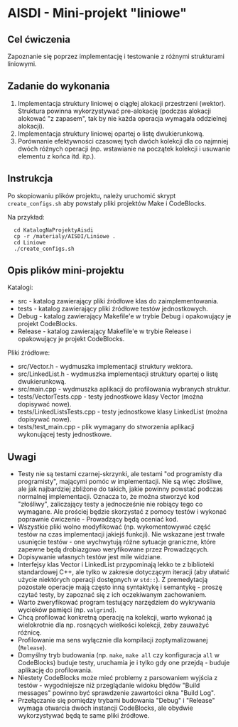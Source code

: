 AISDI - Mini-projekt "liniowe"
==============================

Cel ćwiczenia
-----------------------------
Zapoznanie się poprzez implementację i testowanie z różnymi strukturami liniowymi.

Zadanie do wykonania
-----------------------------
  1. Implementacja struktury liniowej o ciągłej alokacji przestrzeni (wektor).
     Struktura powinna wykorzystywać pre-alokację (podczas alokacji alokować "z zapasem", tak by
     nie każda operacja wymagała oddzielnej alokacji).
  2. Implementacja struktury liniowej opartej o listę dwukierunkową.
  3. Porównanie efektywności czasowej tych dwóch kolekcji dla co najmniej dwóch różnych operacji
     (np. wstawianie na początek kolekcji i usuwanie elementu z końca itd. itp.).

Instrukcja
-----------------------------
  Po skopiowaniu plików projektu, należy uruchomić skrypt `create_configs.sh`
  aby powstały pliki projektów Make i CodeBlocks.

  Na przykład:

```
  cd KatalogNaProjektyAisdi
  cp -r /materialy/AISDI/Liniowe .
  cd Liniowe
  ./create_configs.sh
```

Opis plików mini-projektu
-----------------------------
Katalogi:

   * src - katalog zawierający pliki źródłowe klas do zaimplementowania.
   * tests - katalog zawierający pliki źródłowe testów jednostkowych.
   * Debug - katalog zawierający Makefile'e w trybie Debug i opakowujący je projekt CodeBlocks.
   * Release - katalog zawierający Makefile'e w trybie Release i opakowujący je projekt CodeBlocks.

Pliki źródłowe:

   * src/Vector.h - wydmuszka implementacji struktury wektora.
   * src/LinkedList.h - wydmuszka implementacji struktury opartej o listę dwukierunkową.
   * src/main.cpp - wydmuszka aplikacji do profilowania wybranych struktur.
   * tests/VectorTests.cpp - testy jednostkowe klasy Vector (można dopisywać nowe).
   * tests/LinkedListsTests.cpp - testy jednostkowe klasy LinkedList (można dopisywać nowe).
   * tests/test_main.cpp - plik wymagany do stworzenia aplikacji wykonującej testy jednostkowe.

Uwagi
-----------------------------
  * Testy nie są testami czarnej-skrzynki, ale testami "od programisty dla programisty", mającymi
    pomóc w implementacji. Nie są więc złośliwe, ale jak najbardziej zbliżone do takich,
    jakie powinny powstać podczas normalnej implementacji. Oznacza to, że można stworzyć
    kod "złośliwy", zaliczający testy a jednocześnie nie robiący tego co wymagane. Ale prościej
    będzie skorzystać z pomocy testów i wykonać poprawnie ćwiczenie - Prowadzący będą oceniać kod.
  * Wszystkie pliki wolno modyfikować (np. wykomentowywać część testów na czas implementacji
    jakiejś funkcji). Nie wskazane jest trwałe usunięcie testów - one wychwytują różne sytuacje
    graniczne, które zapewne będą drobiazgowo weryfikowane przez Prowadzących.
  * Dopisywanie własnych testów jest mile widziane.
  * Interfejsy klas Vector i LinkedList przypominają lekko te z biblioteki standardowej C++, ale
    tylko w zakresie dotyczącym iteracji (aby ułatwić użycie niektórych operacji
    dostępnych w `std::`).
    Z premedytacją pozostałe operacje mają często inną syntaktykę i semantykę - proszę czytać testy,
    by zapoznać się z ich oczekiwanym zachowaniem.
  * Warto zweryfikować program testujący narzędziem do wykrywania wycieków pamięci (np. `valgrind`).
  * Chcą profilować konkretną operację na kolekcji, warto wykonać ją wielokrotnie dla np. rosnących
    wielkości kolekcji, żeby zauważyć różnicę.
  * Profilowanie ma sens wyłącznie dla kompilacji zoptymalizowanej (`Release`).
  * Domyślny tryb budowania (np. `make`, `make all` czy konfiguracja `all` w CodeBlocks)
    buduje testy, uruchamia je i tylko gdy one przejdą - buduje aplikację do profilowania.
  * Niestety CodeBlocks może mieć problemy z parsowaniem wyjścia z testów - wygodniejsze niż
    przeglądanie widoku błędów "Build messages" powinno być sprawdzenie zawartości okna "Build Log".
  * Przełączanie się pomiędzy trybami budowania "Debug" i "Release" wymaga otwarcia dwóch instancji
    CodeBlocks, ale obydwie wykorzystywać będą te same pliki źródłowe.

